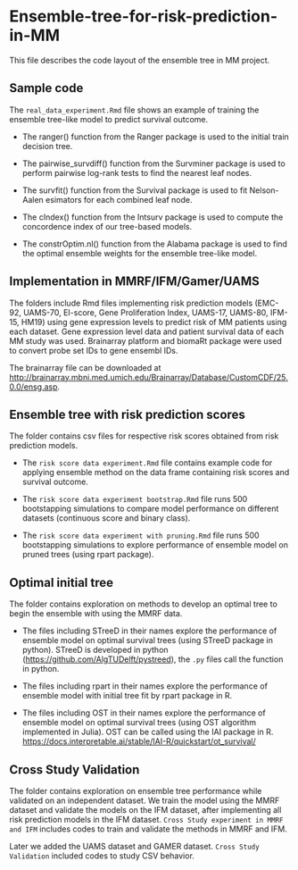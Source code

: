 # Ensemble-tree-for-risk-prediction-in-MM

This file describes the code layout of the ensemble tree in MM project.

## Sample code

The `real_data_experiment.Rmd` file shows an example of training the ensemble tree-like model to predict survival outcome. 

- The ranger() function from the Ranger package is used to the initial train decision tree. 

- The pairwise_survdiff() function from the Survminer package is used to perform pairwise log-rank tests to find the nearest leaf nodes.

- The survfit() function from the Survival package is used to fit Nelson-Aalen esimators for each combined leaf node.

- The cIndex() function from the Intsurv package is used to compute the concordence index of our tree-based models.

- The constrOptim.nl() function from the Alabama package is used to find the optimal ensemble weights for the ensemble tree-like model.

## Implementation in MMRF/IFM/Gamer/UAMS

The folders include Rmd files implementing risk prediction models (EMC-92, UAMS-70, EI-score, Gene Proliferation Index, UAMS-17, UAMS-80, IFM-15, HM19) using gene expression levels to predict risk of MM patients using each dataset. Gene expression level data and patient survival data of each MM study was used. Brainarray platform and biomaRt package were used to convert probe set IDs to gene ensembl IDs.

The brainarray file can be downloaded at http://brainarray.mbni.med.umich.edu/Brainarray/Database/CustomCDF/25.0.0/ensg.asp.

## Ensemble tree with risk prediction scores

The folder contains csv files for respective risk scores obtained from risk prediction models.

- The `risk score data experiment.Rmd` file contains example code for applying ensemble method on the data frame containing risk scores and survival outcome.

- The `risk score data experiment bootstrap.Rmd` file runs 500 bootstapping simulations to compare model performance on different datasets (continuous score and binary class).

- The `risk score data experiment with pruning.Rmd` file runs 500 bootstapping simulations to explore performance of ensemble model on pruned trees (using rpart package).

## Optimal initial tree

The folder contains exploration on methods to develop an optimal tree to begin the ensemble with using the MMRF data.

- The files including STreeD in their names explore the performance of ensemble model on optimal survival trees (using STreeD package in python). STreeD is developed in python (https://github.com/AlgTUDelft/pystreed), the `.py` files call the function in python.

- The files including rpart in their names explore the performance of ensemble model with initial tree fit by rpart package in R.

- The files including OST in their names explore the performance of ensemble model on optimal survival trees (using OST algorithm implemented in Julia). OST can be called using the IAI package in R. https://docs.interpretable.ai/stable/IAI-R/quickstart/ot_survival/

## Cross Study Validation

The folder contains exploration on ensemble tree performance while validated on an independent dataset. We train the model using the MMRF dataset and validate the models on the IFM dataset, after implementing all risk prediction models in the IFM dataset. `Cross Study experiment in MMRF and IFM` includes codes to train and validate the methods in MMRF and IFM. 

Later we added the UAMS dataset and GAMER dataset. `Cross Study Validation` included codes to study CSV behavior.

